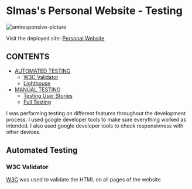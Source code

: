 # SImas's Personal Website - Testing

![amiresponsive-picture](https://github.com/SimasJakubenas/PersonalWebsite/assets/138577499/039e3269-b96f-4364-a6f8-96d642fbb079)

Visit the deployed site: [Personal Website](https://simasjakubenas.github.io/PersonalWebsite/)

## CONTENTS

* [AUTOMATED TESTING](#automated-testing)
  * [W3C Validator](#w3c-validator)
  * [Lighthouse](#lighthouse)
* [MANUAL TESTING](#manual-testing)
  * [Testing User Stories](#testing-user-stories)
  * [Full Testing](#full-testing)

I was performing testing on different features throughout the development process. 
I used google developer tools to make sure everything worked as intended.
I also used google developer tools to check responsivness with other devices.

## Automated Testing

### W3C Validator

[W3C](https://validator.w3.org/) was used to validate the HTML on all pages of the website